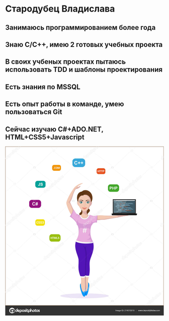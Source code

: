 # Cтародубец Владислава
## Занимаюсь программированием более года
## Знаю С/С++, имею 2 готовых учебных проекта
## В своих учбеных проектах пытаюсь использовать TDD и шаблоны проектирования
## Есть знания по MSSQL
## Есть опыт работы в команде, умею пользоваться Git
## Сейчас изучаю C#+ADO.NET, HTML+CSS5+Javascript



![girlcode.jpg](picture.jpg)
